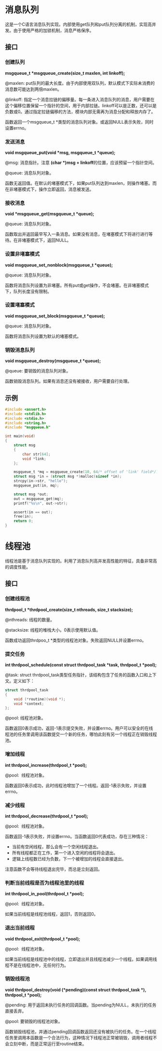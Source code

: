 # 消息队列
这是一个C语言消息队列实现。内部使用get队列和put队列分离的机制，实现高并发。由于使用严格的加锁机制，消息严格保序。
## 接口
### 创建队列
**msgqueue_t \*msgqueue_create(size_t maxlen, int linkoff);**  

@maxlen: put队列的最大长度。由于内部使用双队列，默认模式下实际未消费的消息数可能达到两倍maxlen。  

@linkoff: 指定一个消息拉链的偏移量。每一条进入消息队列的消息，用户需要在这个偏移位置保留一个指针的空间，用于内部拉链。linkoff可以是正数，还可以是负数或0。通过指定拉链偏移的方法，模块内部无需再为消息分配和释放内存了。    

函数返回一个msgqueue_t \*类型的消息队列对象。或返回NULL表示失败，同时设置errno。  

### 发送消息
**void msgqueue_put(void \*msg, msgqueue_t \*queue);**  

@msg: 消息指针。注意 **(char \*)msg + linkoff**的位置，应该预留一个指针空间。  

@queue: 消息队列对象。  

函数无返回值。在默认的堵塞模式下，如果put队列达到maxlen，则操作堵塞。而在非堵塞模式下，操作立即返回，消息被发送。  

### 接收消息
**void \*msgqueue_get(msgqueue_t \*queue);**

@queue: 消息队列对象。  

函数取出并返回最早写入一条消息。如果没有消息，在堵塞模式下将进行进行等待。在非堵塞模式下，返回NULL。  

### 设置非堵塞模式
**void msgqueue_set_nonblock(msgqueue_t \*queue);**  

@queue: 消息队列对象。  

函数将消息队列设置为非堵塞。所有put或get操作，不会堵塞。在非堵塞模式下，队列长度没有限制。  

### 设置堵塞模式
**void msgqueue_set_block(msgqueue_t \*queue);**  

@queue: 消息队列对象。  

函数将消息队列设置为默认的堵塞模式。  

### 销毁消息队列
**void msgqueue_destroy(msgqueue_t \*queue);**

@queue: 要销毁的消息队列对象。  

函数销毁消息队列。如果有消息还没有被接收，用户需要自行处理。  

## 示例
~~~c
#include <assert.h>
#include <stdlib.h>
#include <stdio.h>
#include <string.h>
#include "msgqueue.h"

int main(void)
{
    struct msg
    {     
        char str[64];
        void *link;
    };

    msgqueue_t *mq = msgqueue_create(10, 64/* offset of 'link' field*/);
    struct msg *in = (struct msg *)malloc(sizeof *in);
    strcpy(in->str, "hello");
    msgqueue_put(in, mq);

    struct msg *out;
    out = msgqueue_get(mq);
    printf("%s\n", out->str);

    assert(in == out);
    free(in);
    return 0;
}
~~~

# 线程池
线程池是基于消息队列实现的。利用了消息队列高并发高性能的特征，具备非常高的调度性能。  
## 接口
### 创建线程池
**thrdpool_t \*thrdpool_create(size_t nthreads, size_t stacksize);**  

@nthreads: 线程的数量。  

@stacksize: 线程的堆栈大小。0表示使用默认值。  

函数成功返回thrdpoo_t \*类型的线程池对象。失败返回NULL并设置errno。  

### 提交任务
**int thrdpool_schedule(const struct thrdpool_task \*task, thrdpool_t \*pool);**  

@task: struct thrdpool_task类型任务指针，该结构包含了任务的函数入口和上下文。定义如下：  
~~~c
struct thrdpool_task
{
    void (*routine)(void *);
    void *context;
};
~~~
@pool: 线程池对象。  

函数返回0表示成功，返回-1表示提交失败，并设置errno。用户可以安全的在线程池的任务里调用该函数提交一个新的任务，哪怕此刻有另一个线程正在销毁线程池。  

### 增加线程
**int thrdpool_increase(thrdpool_t \*pool);**

@pool:  线程池对象。  

函数返回0表示成功，此时线程池增加了一个线程。返回-1表示失败，并设置errno。  

### 减少线程
**int thrdpool_decrease(thrdpool_t \*pool);**

@pool:  线程池对象。  

函数返回-1表示失败，并设置errno。当函数返回0代表成功，存在三种情况：
* 当前有空闲线程，那么会有一个空闲线程退出。
* 所有线程都正在工作，第一个进入空闲的线程将会退出。
* 逻辑上线程数已经为负数，下一个被增加的线程会直接退出。

注意函数不会等待线程退出完毕，而总是立刻返回。

### 判断当前线程是否为线程池里的线程

**int thrdpool_in_pool(thrdpool_t \*pool);**  

@pool:  线程池对象。  

如果当前线程是线程池线程，返回1，否则返回0。  

### 退出当前线程

**void thrdpool_exit(thrdpool_t \*pool);**

@pool:  线程池对象。  

如果当前线程是线程池中的线程，立即退出并且线程池减少一个线程。如果调用线程不是在线程池中，无任何行为。

### 销毁线程池
**void thrdpool_destroy(void (\*pending)(const struct thrdpool_task \*), thrdpool_t \*pool);**  

@pending: 用于返回未执行任务的回调函数。当pending为NULL，未执行的任务直接丢弃。  

@pool: 要销毁的线程池对象。  

函数销毁线程池，并通过pending回调函数返回还没有被执行的任务。在一个线程任务里调用本函数是一个合法行为，这种情况下线程池正常被销毁，调用者线程不会立刻中断，而是正常运行至routine结束。  


